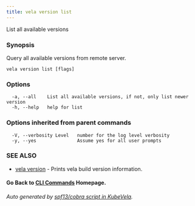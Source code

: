 ```yaml
---
title: vela version list
---
```


List all available versions

### Synopsis

Query all available versions from remote server.

```
vela version list [flags]
```

### Options

```
  -a, --all    List all available versions, if not, only list newer version
  -h, --help   help for list
```

### Options inherited from parent commands

```
  -V, --verbosity Level   number for the log level verbosity
  -y, --yes               Assume yes for all user prompts
```

### SEE ALSO

* [vela version](vela_version.md)	 - Prints vela build version information.

#### Go Back to [CLI Commands](vela.md) Homepage.


###### Auto generated by [spf13/cobra script in KubeVela](https://github.com/kubevela/kubevela/tree/master/hack/docgen).
